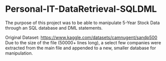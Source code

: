 # Personal-IT-DataRetrieval-SQLDML

The purpose of this project was to be able to manipulate 5-Year Stock Data through an SQL database and DML statements.

Original Dataset: https://www.kaggle.com/datasets/camnugent/sandp500
Due to the size of the file (50000+ lines long), a select few companies were extracted from the main file and appended to a new, smaller database for manipulation.
